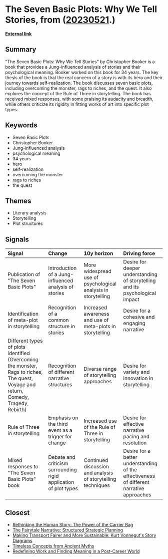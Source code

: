 # __The Seven Basic Plots: Why We Tell Stories__, from ([20230521](https://kghosh.substack.com/p/20230521).)

__[External link](https://en.wikipedia.org/wiki/The_Seven_Basic_Plots?utm_source=substack&utm_medium=email)__



## Summary

"The Seven Basic Plots: Why We Tell Stories" by Christopher Booker is a book that provides a Jung-influenced analysis of stories and their psychological meaning. Booker worked on this book for 34 years. The key thesis of the book is that the real concern of a story is with its hero and their journey towards self-realization. The book discusses seven basic plots, including overcoming the monster, rags to riches, and the quest. It also explores the concept of the Rule of Three in storytelling. The book has received mixed responses, with some praising its audacity and breadth, while others criticize its rigidity in fitting works of art into specific plot types.

## Keywords

* Seven Basic Plots
* Christopher Booker
* Jung-influenced analysis
* psychological meaning
* 34 years
* hero
* self-realization
* overcoming the monster
* rags to riches
* the quest

## Themes

* Literary analysis
* Storytelling
* Plot structures

## Signals

| Signal                                                                                                                               | Change                                                           | 10y horizon                                                   | Driving force                                                                            |
|:-------------------------------------------------------------------------------------------------------------------------------------|:-----------------------------------------------------------------|:--------------------------------------------------------------|:-----------------------------------------------------------------------------------------|
| Publication of "The Seven Basic Plots"                                                                                               | Introduction of a Jung-influenced analysis of stories            | More widespread use of psychological analysis in storytelling | Desire for deeper understanding of storytelling and its psychological impact             |
| Identification of meta-plot in storytelling                                                                                          | Recognition of a common structure in stories                     | Increased awareness and use of meta-plots in storytelling     | Desire for a cohesive and engaging narrative                                             |
| Different types of plots identified (Overcoming the monster, Rags to riches, The quest, Voyage and return, Comedy, Tragedy, Rebirth) | Recognition of different narrative structures                    | Diverse range of storytelling approaches                      | Desire for variety and innovation in storytelling                                        |
| Rule of Three in storytelling                                                                                                        | Emphasis on the third event as a trigger for change              | Increased use of the Rule of Three in storytelling            | Desire for effective narrative pacing and resolution                                     |
| Mixed responses to "The Seven Basic Plots" book                                                                                      | Debate and criticism surrounding rigid application of plot types | Continued discussion and analysis of storytelling techniques  | Desire for a better understanding of the effectiveness of different narrative approaches |

## Closest

* [Rethinking the Human Story: The Power of the Carrier Bag](9583276a9aeb9f9a0bf87400700799bc)
* [The Fairytale Narrative: Structured Strategic Planning](9e86680f345d6eab257f745ec456ed04)
* [Making Transport Fairer and More Sustainable: Kurt Vonnegut's Story Diagrams](1dbdb53b9176700aa063df870b44f2b5)
* [Timeless Concepts from Ancient Myths](456993603b70cfeb32b0779ac023fe61)
* [Redefining Work and Finding Meaning in a Post-Career World](561aac9a4c6d3a468f1b8c9a141a8b76)
